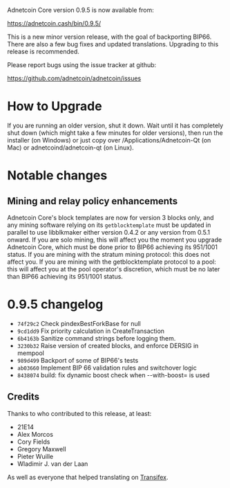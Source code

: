 Adnetcoin Core version 0.9.5 is now available from:

  https://adnetcoin.cash/bin/0.9.5/

This is a new minor version release, with the goal of backporting BIP66. There
are also a few bug fixes and updated translations. Upgrading to this release is
recommended.

Please report bugs using the issue tracker at github:

  https://github.com/adnetcoin/adnetcoin/issues

How to Upgrade
===============

If you are running an older version, shut it down. Wait until it has completely
shut down (which might take a few minutes for older versions), then run the
installer (on Windows) or just copy over /Applications/Adnetcoin-Qt (on Mac) or
adnetcoind/adnetcoin-qt (on Linux).

Notable changes
================

Mining and relay policy enhancements
------------------------------------

Adnetcoin Core's block templates are now for version 3 blocks only, and any mining
software relying on its `getblocktemplate` must be updated in parallel to use
libblkmaker either version 0.4.2 or any version from 0.5.1 onward.
If you are solo mining, this will affect you the moment you upgrade Adnetcoin
Core, which must be done prior to BIP66 achieving its 951/1001 status.
If you are mining with the stratum mining protocol: this does not affect you.
If you are mining with the getblocktemplate protocol to a pool: this will affect
you at the pool operator's discretion, which must be no later than BIP66
achieving its 951/1001 status.

0.9.5 changelog
================

- `74f29c2` Check pindexBestForkBase for null
- `9cd1dd9` Fix priority calculation in CreateTransaction
- `6b4163b` Sanitize command strings before logging them.
- `3230b32` Raise version of created blocks, and enforce DERSIG in mempool
- `989d499` Backport of some of BIP66's tests
- `ab03660` Implement BIP 66 validation rules and switchover logic
- `8438074` build: fix dynamic boost check when --with-boost= is used

Credits
--------

Thanks to who contributed to this release, at least:

- 21E14
- Alex Morcos
- Cory Fields
- Gregory Maxwell
- Pieter Wuille
- Wladimir J. van der Laan

As well as everyone that helped translating on [Transifex](https://www.transifex.com/projects/p/adnetcoin/).
